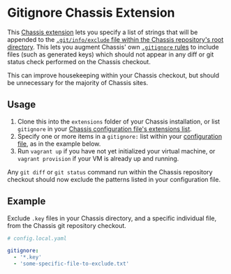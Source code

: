 # Gitignore Chassis Extension

This [Chassis extension](https://docs.chassis.io/en/latest/extend/) lets you specify a list of strings that will be appended to the [`.git/info/exclude` file within the Chassis repository's root directory](https://git-scm.com/docs/gitignore). This lets you augment Chassis' own [`.gitignore` rules](https://github.com/Chassis/Chassis/blob/master/.gitignore) to include files (such as generated keys) which should not appear in any diff or git status check performed on the Chassis checkout.

This can improve housekeeping within your Chassis checkout, but should be unnecessary for the majority of Chassis sites.

## Usage

1. Clone this into the `extensions` folder of your Chassis installation, or list `gitignore` in your [Chassis configuration file's extensions list](https://docs.chassis.io/en/latest/config/#extensions).
2. Specify one or more items in a `gitignore:` list within your [configuration file](https://docs.chassis.io/en/latest/config/), as in the example below.
3. Run `vagrant up` if you have not yet initialized your virtual machine, or `vagrant provision` if your VM is already up and running.

Any `git diff` or `git status` command run within the Chassis repository checkout should now exclude the patterns listed in your configuration file.

## Example

Exclude `.key` files in your Chassis directory, and a specific individual file, from the Chassis git repository checkout.

```yaml
# config.local.yaml

gitignore:
  - '*.key'
  - 'some-specific-file-to-exclude.txt'
```
